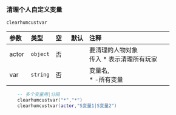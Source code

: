 ### 清理个人自定义变量

`clearhumcustvar`

| 参数  | 类型     | 空   | 默认 | 注释                                        |
| :---- | :------- | :--- | :--- | :------------------------------------------ |
| actor | `object` | 否   |      | 要清理的人物对象<br>传入 * 表示清理所有玩家 |
| var   | `string` | 否   |      | 变量名, <br> * -所有变量                    |
```lua
    -- 多个变量用|分隔
    clearhumcustvar("*","*")
    clearhumcustvar(actor,"S变量1|S变量2")
```

